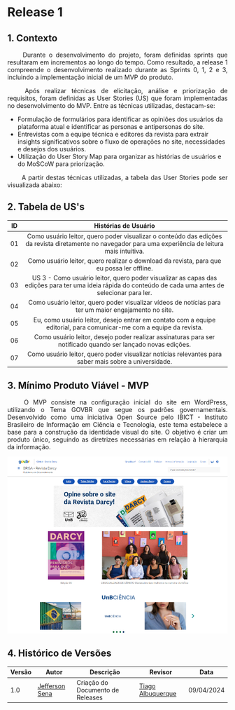 # Release 1

## 1. Contexto
<p align="justify">&emsp;&emsp; Durante o desenvolvimento do projeto, foram definidas sprints que resultaram em incrementos ao longo do tempo. Como resultado, a release 1 compreende o desenvolvimento realizado durante as Sprints 0, 1, 2 e 3, incluindo a implementação inicial de um MVP do produto.  </p> 
<p align="justify">&emsp;&emsp; Após realizar técnicas de elicitação, análise e priorização de requisitos, foram definidas as User Stories (US) que foram implementadas no desenvolvimento do MVP. Entre as técnicas utilizadas, destacam-se: </p> 

- Formulação de formulários para identificar as opiniões dos usuários da plataforma atual e identificar as personas e antipersonas do site.
- Entrevistas com a equipe técnica e editores da revista para extrair insights significativos sobre o fluxo de operações no site, necessidades e desejos dos usuários.
- Utilização do User Story Map para organizar as histórias de usuários e do MoSCoW para priorização.

<p align="justify">&emsp;&emsp; A partir destas técnicas utilizadas, a tabela das User Stories pode ser visualizada abaixo: </p> 

## 2. Tabela de US's
<center> 

|    **ID**  |      **Histórias de Usuário**          |
| :-----: |    :-----------------: |
|    01   |    Como usuário leitor, quero poder visualizar o conteúdo das edições da revista diretamente no navegador para uma  experiência de leitura mais intuitiva.   |
|    02   |    Como usuário leitor, quero realizar o download da revista, para que eu possa ler offline.   |
|    03   |    US 3 - Como usuário leitor, quero poder visualizar as capas das edições para ter uma ideia rápida do conteúdo de cada uma antes de selecionar para ler.   |
|    04   |    Como usuário leitor, quero poder visualizar vídeos de notícias para ter um maior engajamento no site.   |
|    05   |    Eu, como usuário leitor, desejo entrar em contato com a equipe editorial, para comunicar-me com a equipe da revista.   |
|    06   |    Como usuário leitor, desejo poder realizar assinaturas para ser notificado quando ser lançado novas edições.   |
|    07   |    Como usuário leitor, quero poder visualizar notícias relevantes para saber mais sobre a universidade.   |

</center>

## 3. Mínimo Produto Viável - MVP
<p align="justify">&emsp;&emsp; O MVP consiste na configuração inicial do site em WordPress, utilizando o Tema GOVBR que segue os padrões governamentais. Desenvolvido como uma iniciativa Open Source pelo IBICT - Instituto Brasileiro de Informação em Ciência e Tecnologia, este tema estabelece a base para a construção da identidade visual do site. O objetivo é criar um produto único, seguindo as diretrizes necessárias em relação à hierarquia da informação.</p> 

![mvp](https://raw.githubusercontent.com/ResidenciaTICBrisa/T2G7-Revista-Darcy/main/docs/assets/mvp.png)


## 4. Histórico de Versões
| Versão | Autor | Descrição | Revisor | Data |
| -------| ----- | --------- | ---- | ----- |
| 1.0    | [Jefferson Sena](https://github.com/JeffersonSenaa) | Criação do Documento de Releases | [Tiago Albuquerque](https://github.com/Tiago1604)| 09/04/2024 |
   